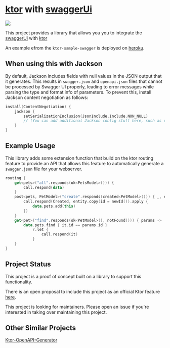 # [ktor](https://github.com/Kotlin/ktor) with [swaggerUi](https://swagger.io/)

[![](https://jitpack.io/v/rpegoteira/ktor-swagger.svg)](https://jitpack.io/#rpegoteira/ktor-swagger)


This project provides a library that allows you you to integrate the
 [swaggerUi](https://swagger.io/) with [ktor](https://github.com/Kotlin/ktor)

An example efrom the `ktor-sample-swagger` is deployed on [heroku](https://ktor-swagger.herokuapp.com/).

## When using this with Jackson

By default, Jackson includes fields with null values in the JSON output that it generates. This results in `swagger.json` and `openapi.json` files that cannot be processed by Swagger UI properly, leading to error messages while parsing the type and format info of parameters. To prevent this, install Jackson content negotiation as follows:

```kotlin
install(ContentNegotiation) {
    jackson {
        setSerializationInclusion(JsonInclude.Include.NON_NULL)
        // (You can add additional Jackson config stuff here, such as registerModules(JavaTimeModule()), etc.)
    }
}
```

## Example Usage

This library adds some extension function that build on the ktor routing feature to provide an API
that allows this feature to automatically generate a `swagger.json` file for your webserver.

```kotlin
routing {
    get<pets>("all".responds(ok<PetsModel>())) {
        call.respond(data)
    }
    post<pets, PetModel>("create".responds(created<PetModel>())) { _, entity ->
        call.respond(Created, entity.copy(id = newId()).apply {
            data.pets.add(this)
        })
    }
    get<pet>("find".responds(ok<PetModel>(), notFound())) { params ->
        data.pets.find { it.id == params.id }
            ?.let {
                call.respond(it)
            }
    }
}
```

## Project Status

This project is a proof of concept built on a library to support this functionality.

There is an open proposal to include this project as an official Ktor feature
[here](https://github.com/ktorio/ktor/issues/453).

This project is looking for maintainers. Please open an issue if you're interested in taking over maintaining this project.

## Other Similar Projects

[Ktor-OpenAPI-Generator](https://github.com/papsign/Ktor-OpenAPI-Generator)
